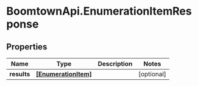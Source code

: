 # BoomtownApi.EnumerationItemResponse

## Properties
Name | Type | Description | Notes
------------ | ------------- | ------------- | -------------
**results** | [**[EnumerationItem]**](EnumerationItem.md) |  | [optional] 


